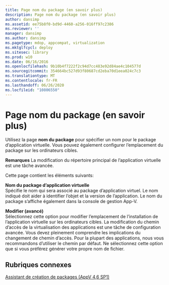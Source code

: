 ```yaml
---
title: Page nom du package (en savoir plus)
description: Page nom du package (en savoir plus)
author: dansimp
ms.assetid: ee75b8f0-bd9d-4460-a256-016ff97c2386
ms.reviewer: ''
manager: dansimp
ms.author: dansimp
ms.pagetype: mdop, appcompat, virtualization
ms.mktglfcycl: deploy
ms.sitesec: library
ms.prod: w10
ms.date: 06/16/2016
ms.openlocfilehash: 9b10b4f7222f2c94d7cc483e92d84ae4c104577d
ms.sourcegitcommit: 354664bc527d93f80687cd2eba70d1eea024c7c3
ms.translationtype: MT
ms.contentlocale: fr-FR
ms.lasthandoff: 06/26/2020
ms.locfileid: "10806550"
---
```

# Page nom du package (en savoir plus)


Utilisez la page **nom du package** pour spécifier un nom pour le package d’application virtuelle. Vous pouvez également configurer l’emplacement du package sur les ordinateurs cibles.

**Remarques**  La modification du répertoire principal de l’application virtuelle est une tâche avancée.

 

Cette page contient les éléments suivants:

<a href="" id="virtual-application-package-name"></a>**Nom du package d’application virtuelle**  
Spécifie le nom qui sera associé au package d’application virtuel. Le nom indiqué doit aider à identifier l’objet et la version de l’application. Le nom du package s’affiche également dans la console de gestion App-V.

<a href="" id="edit--advanced-"></a>**Modifier (avancé)**  
Sélectionnez cette option pour modifier l’emplacement de l’installation de l’application virtuelle sur les ordinateurs cibles. La modification du chemin d’accès de la virtualisation des applications est une tâche de configuration avancée. Vous devez pleinement comprendre les implications du changement de chemin d’accès. Pour la plupart des applications, nous vous recommandons d’utiliser le chemin par défaut. Ne sélectionnez cette option que si vous préférez générer votre propre nom de fichier.

## Rubriques connexes


[Assistant de création de packages (AppV 4,6 SP1)](create-new-package-wizard---appv-46-sp1-.md)

 

 





